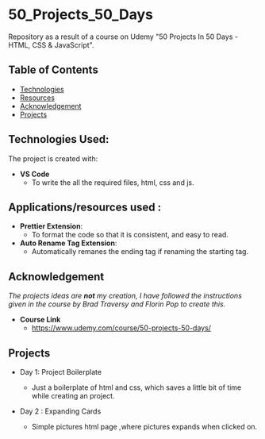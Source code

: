 # 50_Projects_50_Days
Repository as a result of a course on Udemy "50 Projects In 50 Days - HTML, CSS &amp; JavaScript".

## Table of Contents

- [Technologies](#technologies-used)
- [Resources](#Applications/resources-used)
- [Acknowledgement](#Credit)
- [Projects](#Projects)

## Technologies Used:

The project is created with:

- **VS Code**
  - To write the all the required files, html, css and js.

## Applications/resources used :

- **Prettier Extension**:
  - To format the code so that it is consistent, and easy to read.
- **Auto Rename Tag Extension**:
  - Automatically remanes the ending tag if renaming the starting tag.


## Acknowledgement

*The projects ideas are **not** my creation, I have followed the instructions given in the course by Brad Traversy and Florin Pop to create this.*

- **Course Link**
  - https://www.udemy.com/course/50-projects-50-days/

## Projects

- Day 1: Project Boilerplate
  - Just a boilerplate of html and css, which saves a little bit of time while creating an project.
    
- Day 2 : Expanding Cards
  - Simple pictures html page ,where pictures expands when clicked on.
  

